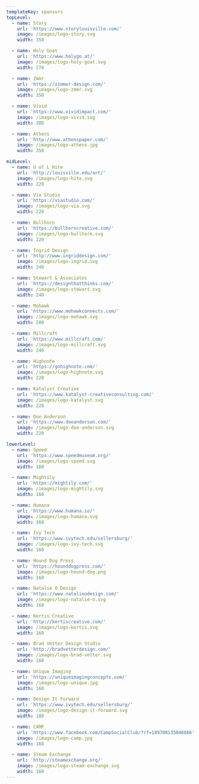 ```yaml
---
templateKey: sponsors
topLevel:
  - name: Story
    url: 'https://www.storylouisville.com/'
    image: /images/logo-story.svg
    width: 350

  - name: Holy Goat
    url: 'https://www.holygo.at/'
    image: /images/logo-holy-goat.svg
    width: 270

  - name: Zmmr
    url: 'https://zimmer-design.com/'
    image: /images/logo-zmmr.svg
    width: 350

  - name: Vivid
    url: 'https://www.vividimpact.com/'
    image: /images/logo-vivid.svg
    width: 380

  - name: Athens
    url: 'http://www.athenspaper.com/'
    image: /images/logo-athens.jpg
    width: 350

midLevel:
  - name: U of L Hite
    url: 'http://louisville.edu/art/'
    image: /images/logo-hite.svg
    width: 220

  - name: Via Studio
    url: 'https://viastudio.com/'
    image: /images/logo-via.svg
    width: 220

  - name: Bullhorn
    url: 'https://bullhorncreative.com/'
    image: /images/logo-bullhorn.svg
    width: 220

  - name: Ingrid Design
    url: 'http://www.ingriddesign.com/'
    image: /images/logo-ingrid.svg
    width: 240

  - name: Stewart & Associates
    url: 'https://designthatthinks.com/'
    image: /images/logo-stewart.svg
    width: 240

  - name: Mohawk
    url: 'https://www.mohawkconnects.com/'
    image: /images/logo-mohawk.svg
    width: 200

  - name: Millcraft
    url: 'https://www.millcraft.com/'
    image: /images/logo-millcraft.svg
    width: 240

  - name: Highnote
    url: 'https://gohighnote.com/'
    image: /images/logo-highnote.svg
    width: 220

  - name: Katalyst Creative
    url: 'https://www.katalyst-creativeconsulting.com/'
    image: /images/logo-katalyst.svg
    width: 220

  - name: Doe Anderson
    url: 'https://www.doeanderson.com/'
    image: /images/logo-doe-anderson.svg
    width: 220

lowerLevel:
  - name: Speed
    url: 'https://www.speedmuseum.org/'
    image: /images/logo-speed.svg
    width: 160

  - name: Mightily
    url: 'https://mightily.com/'
    image: /images/logo-mightily.svg
    width: 160

  - name: Humana
    url: 'https://www.humana.io/'
    image: /images/logo-humana.svg
    width: 160

  - name: Ivy Tech
    url: 'https://www.ivytech.edu/sellersburg/'
    image: /images/logo-ivy-tech.svg
    width: 160

  - name: Hound Dog Press
    url: 'https://hounddogpress.com/'
    image: /images/logo-hound-dog.png
    width: 160

  - name: Natalie O Design
    url: 'https://www.natalieodesign.com/'
    image: /images/logo-natalie-o.svg
    width: 160

  - name: Kertis Creative
    url: 'http://kertiscreative.com/'
    image: /images/logo-kertis.svg
    width: 160

  - name: Brad Vetter Design Studio
    url: 'http://bradvetterdesign.com/'
    image: /images/logo-brad-vetter.svg
    width: 160

  - name: Unique Imaging
    url: 'https://uniqueimagingconcepts.com/'
    image: /images/logo-unique.jpg
    width: 160

  - name: Design It Forward
    url: 'https://www.ivytech.edu/sellersburg/'
    image: /images/logo-design-it-forward.svg
    width: 180

  - name: CAMP
    url: 'https://www.facebook.com/CampSocialClub/?rf=189708135046866'
    image: /images/logo-camp.jpg
    width: 160

  - name: Steam Exchange
    url: 'http://steamexchange.org/'
    image: /images/logo-steam-exchange.svg
    width: 160
---
```


